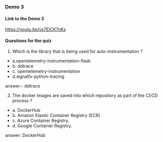 ### Demo 3

#### Link to the Demo 3
https://youtu.be/vs7EICK7nKs
#### Questions for the quiz


1. Which is the library that is being used for auto-instrumentation ?
* a.opentelemetry-instrumentation-flask
* b. ddtrace
* c. opentelemetry-instrumentation
* d.signalfx-python-tracing


answer:- ddtrace


2. The docker images are saved into which repository as part of the CI/CD process ?
* a. DockerHub
* b. Amazon Elastic Container Registry (ECR)
* c. Azure Container Registry.
* d. Google Container Registry.


answer: DockerHub

